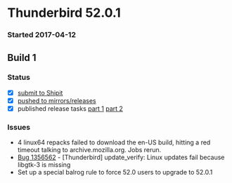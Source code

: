 # Thunderbird 52.0.1

### Started 2017-04-12

## Build 1

### Status
- [x] [submit to Shipit](https://wiki.mozilla.org/Release:Release_Automation_on_Mercurial:Starting_a_Release#Submit_to_Ship_It)
- [x] [pushed to mirrors/releases](https://wiki.mozilla.org/Release:Release_Automation_on_Mercurial:Updates#Push_to_mirrors)
- [x] published release tasks [part 1](https://wiki.mozilla.org/Release:Release_Automation_on_Mercurial:Updates_through_Shipping#Publish_in_Balrog) [part 2](https://wiki.mozilla.org/Release:Release_Automation_on_Mercurial:Updates_through_Shipping#Post-release_tasks)

### Issues
- 4 linux64 repacks failed to download the en-US build, hitting a red timeout talking to archive.mozilla.org. Jobs rerun.
- [Bug 1356562](https://bugzil.la/1356562) - [Thunderbird] update_verify: Linux updates fail because libgtk-3 is missing
- Set up a special balrog rule to force 52.0 users to upgrade to 52.0.1


